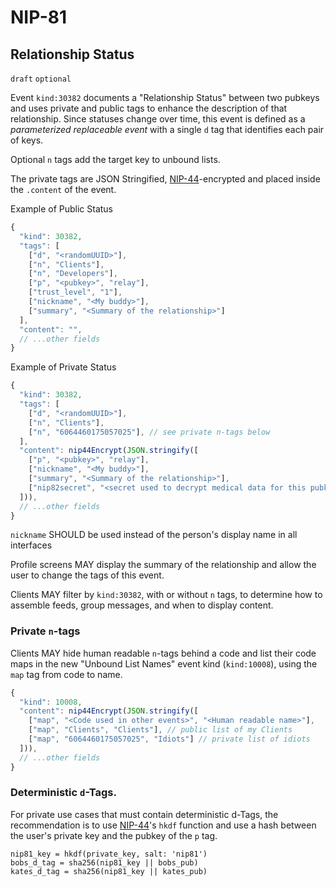 NIP-81
======

Relationship Status
-------------------

`draft` `optional`

Event `kind:30382` documents a "Relationship Status" between two pubkeys and uses private and public tags to enhance the description of that relationship. Since statuses change over time, this event is defined as a _parameterized replaceable event_ with a single `d` tag that identifies each pair of keys. 

Optional `n` tags add the target key to unbound lists.

The private tags are JSON Stringified, [NIP-44](44.md)-encrypted and placed inside the `.content` of the event. 

Example of Public Status

```js
{
  "kind": 30382,
  "tags": [
    ["d", "<randomUUID>"],
    ["n", "Clients"],
    ["n", "Developers"],
    ["p", "<pubkey>", "relay"],
    ["trust_level", "1"],
    ["nickname", "<My buddy>"],
    ["summary", "<Summary of the relationship>"]
  ],
  "content": "",
  // ...other fields
}
```

Example of Private Status

```js
{
  "kind": 30382,
  "tags": [
    ["d", "<randomUUID>"],
    ["n", "Clients"],
    ["n", "6064460175057025"], // see private n-tags below
  ],
  "content": nip44Encrypt(JSON.stringify([
    ["p", "<pubkey>", "relay"],
    ["nickname", "<My buddy>"],
    ["summary", "<Summary of the relationship>"],
    ["nip82secret", "<secret used to decrypt medical data for this pubkey>"]
  ])),
  // ...other fields
}
```

`nickname` SHOULD be used instead of the person's display name in all interfaces

Profile screens MAY display the summary of the relationship and allow the user to change the tags of this event.

Clients MAY filter by `kind:30382`, with or without `n` tags, to determine how to assemble feeds, group messages, and when to display content. 

### Private `n`-tags

Clients MAY hide human readable `n`-tags behind a code and list their code maps in the new "Unbound List Names" event kind (`kind:10008`), using the `map` tag from code to name. 

```js
{
  "kind": 10008,
  "content": nip44Encrypt(JSON.stringify([
    ["map", "<Code used in other events>", "<Human readable name>"],
    ["map", "Clients", "Clients"], // public list of my Clients
    ["map", "6064460175057025", "Idiots"] // private list of idiots
  ])),
  // ...other fields
}
```

### Deterministic `d`-Tags. 

For private use cases that must contain deterministic d-Tags, the recommendation is to use [NIP-44](44.md)'s `hkdf` function and use a hash between the user's private key and the pubkey of the `p` tag.

```
nip81_key = hkdf(private_key, salt: 'nip81') 
bobs_d_tag = sha256(nip81_key || bobs_pub)
kates_d_tag = sha256(nip81_key || kates_pub)
```